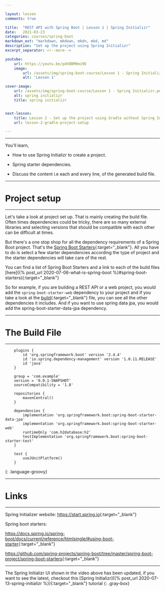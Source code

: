 ```yaml
---

layout: lesson
comments: true

title:  "REST API with Spring Boot | Lesson 1 | Spring Initializr"
date:   2021-03-23
categories: courses/spring-boot
markdown_ext: "markdown, mkdown, mkdn, mkd, md"
description: "Set up the project using Spring Initializr"
excerpt_separator: <!--more-->

youtube:
    url: https://youtu.be/pdX8BM9mi9E
    image:
        url: /assets/img/spring-boot-course/Lesson 1 - Spring Initializr.png
        alt: 'Lesson 1'

cover-image: 
    url: /assets/img/spring-boot-course/Lesson 1 - Spring Initializr.png
    alt: spring initializr
    title: spring initializr


next-lesson:
    title: Lesson 2 - Set up the project using Gradle without Spring Initializr
    url: lesson-2-gradle-project-setup

---
```


<hr class="gray">

You'll learn,

- How to use Spring Initializr to create a project.

- Spring starter dependencies.

- Discuss the content i.e each and every line, of the generated build file.

<hr>

# Project setup

<hr>

Let's take a look at project set up.
That is mainly creating the build file.
Often times dependencies could be tricky, there are so many external libraries and selecting versions that should be compatible with each other can be difficult at times.

But there's a one stop shop for all the dependency requirements of a Spring Boot project.
That's the [Spring Boot Starters](https://docs.spring.io/spring-boot/docs/current/reference/htmlsingle/#using-boot-starter){:target="_blank"}.
All you have to do is select a few starter dependencies according the type of project and the starter  dependencies will take care of the rest.

You can find a list of Spring Boot Starters and a link to each of the build files [here]({% post_url 2020-07-06-what-is-spring-boot %}#spring-boot-starters){:target="_blank"}

So for example, if you are building a REST API or a web project, you would add the `spring-boot-starter-web` dependency to your project and if you take a look at the [build](https://github.com/spring-projects/spring-boot/blob/master/spring-boot-project/spring-boot-starters/spring-boot-starter-web/build.gradle){:target="_blank"} file, you can see all the other dependencies it includes. And if you want to use spring data jpa, you would add the spring-boot-starter-data-jpa dependency.

<hr>

# The Build File

<hr>

~~~
    plugins {
        id 'org.springframework.boot' version '2.4.4'
        id 'io.spring.dependency-management' version '1.0.11.RELEASE'
        id 'java'
    }

    group = 'com.example'
    version = '0.0.1-SNAPSHOT'
    sourceCompatibility = '1.8'

    repositories {
        mavenCentral()
    }

    dependencies {
        implementation 'org.springframework.boot:spring-boot-starter-data-jpa'
        implementation 'org.springframework.boot:spring-boot-starter-web'
        runtimeOnly 'com.h2database:h2'
        testImplementation 'org.springframework.boot:spring-boot-starter-test'
    }

    test {
        useJUnitPlatform()
    }
~~~
{: .language-groovy}

<hr>

# Links

<hr>

Spring Initializer website: <https://start.spring.io>{:target="_blank"}

Spring boot starters: 

<https://docs.spring.io/spring-boot/docs/current/reference/htmlsingle/#using-boot-starter>{:target="_blank"}

<https://github.com/spring-projects/spring-boot/tree/master/spring-boot-project/spring-boot-starters>{:target="_blank"}

<hr>

The Spring Initializr UI shown in the video above has been updated, if you want to see the latest, checkout this [Spring Initializr]({% post_url 2020-07-13-spring-initializr %}){:target="_blank"} tutorial 
{: .gray-box}




